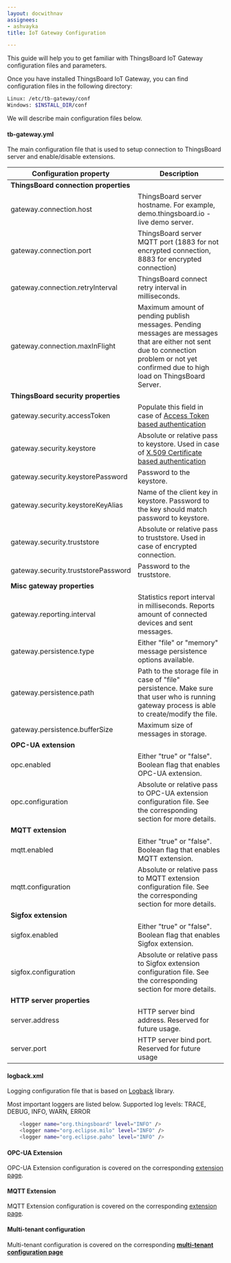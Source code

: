 ```yaml
---
layout: docwithnav
assignees:
- ashvayka
title: IoT Gateway Configuration

---
```


This guide will help you to get familiar with ThingsBoard IoT Gateway configuration files and parameters.

Once you have installed ThingsBoard IoT Gateway, you can find configuration files in the following directory:

```bash
Linux: /etc/tb-gateway/conf
Windows: $INSTALL_DIR/conf
```

We will describe main configuration files below.

#### tb-gateway.yml

The main configuration file that is used to setup connection to ThingsBoard server and enable/disable extensions.

| **Configuration property**            | **Description**                                                                                                                                                                           |
|---------------------------------------|-------------------------------------------------------------------------------------------------------------------------------------------------------------------------------------------|
| **ThingsBoard connection properties** |                                                                                                                                                                                           |
| gateway.connection.host               | ThingsBoard server hostname. For example, demo.thingsboard.io - live demo server.                                                                                                         |
| gateway.connection.port               | ThingsBoard server MQTT port (1883 for not encrypted connection, 8883 for encrypted connection)                                                                                           |
| gateway.connection.retryInterval      | ThingsBoard connect retry interval in milliseconds.                                                                                                                                       |
| gateway.connection.maxInFlight        | Maximum amount of pending publish messages. Pending messages are messages that are either not sent due to connection problem or not yet confirmed due to high load on ThingsBoard Server. |
| **ThingsBoard security properties**   |                                                                                                                                                                                           |
| gateway.security.accessToken          | Populate this field in case of [Access Token based authentication](/docs/user-guide/access-token/)                                                                                        |
| gateway.security.keystore             | Absolute or relative pass to keystore. Used in case of [X.509 Certificate based authentication](/docs/user-guide/certificates/)                                                           |
| gateway.security.keystorePassword     | Password to the keystore.                                                                                                                                                                 |
| gateway.security.keystoreKeyAlias     | Name of the client key in keystore. Password to the key should match password to keystore.                                                                                                |
| gateway.security.truststore           | Absolute or relative pass to truststore. Used in case of encrypted connection.                                                                                                            |
| gateway.security.truststorePassword   | Password to the truststore.                                                                                                                                                               |
| **Misc gateway properties**           |                                                                                                                                                                                           |
| gateway.reporting.interval            | Statistics report interval in milliseconds. Reports amount of connected devices and sent messages.                                                                                        |
| gateway.persistence.type              | Either "file" or "memory" message persistence options available.                                                                                                                          |
| gateway.persistence.path              | Path to the storage file in case of "file" persistence. Make sure that user who is running gateway process is able to create/modify the file.                                             |
| gateway.persistence.bufferSize        | Maximum size of messages in storage.                                                                                                                                                      |
| **OPC-UA extension**                  |                                                                                                                                                                                           |
| opc.enabled                           | Either "true" or "false". Boolean flag that enables OPC-UA extension.                                                                                                                     |
| opc.configuration                     | Absolute or relative pass to OPC-UA extension configuration file. See the corresponding section for more details.                                                                             |
| **MQTT extension**                    |                                                                                                                                                                                           |
| mqtt.enabled                          | Either "true" or "false". Boolean flag that enables MQTT extension.                                                                                                                       |
| mqtt.configuration                    | Absolute or relative pass to MQTT extension configuration file. See the corresponding section for more details.                                                                               |
| **Sigfox extension**                  |                                                                                                                                                                                           |
| sigfox.enabled                        | Either "true" or "false". Boolean flag that enables Sigfox extension.                                                                                                                     |
| sigfox.configuration                  | Absolute or relative pass to Sigfox extension configuration file. See the corresponding section for more details.                                                                             |
| **HTTP server properties**            |                                                                                                                                                                                           |
| server.address                        | HTTP server bind address. Reserved for future usage.                                                                                                                                      |
| server.port                           | HTTP server bind port. Reserved for future usage                                                                                                                                          |

#### logback.xml

Logging configuration file that is based on [Logback](https://logback.qos.ch/) library.

Most important loggers are listed below. Supported log levels: TRACE, DEBUG, INFO, WARN, ERROR

```bash
    <logger name="org.thingsboard" level="INFO" />
    <logger name="org.eclipse.milo" level="INFO" />
    <logger name="org.eclipse.paho" level="INFO" />
```

#### OPC-UA Extension

OPC-UA Extension configuration is covered on the corresponding [extension page](/docs/iot-gateway/opc-ua/).

#### MQTT Extension

MQTT Extension configuration is covered on the corresponding [extension page](/docs/iot-gateway/mqtt/).

#### Multi-tenant configuration

Multi-tenant configuration is covered on the corresponding [**multi-tenant configuration page**](/docs/iot-gateway/multi-tenant-configuration/)



